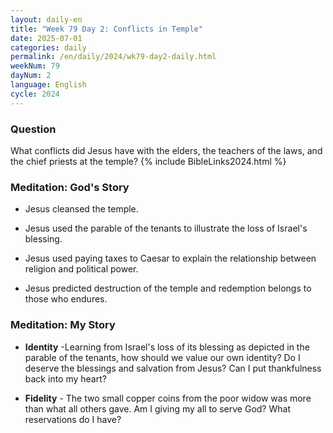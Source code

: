 ```yaml
---
layout: daily-en
title: "Week 79 Day 2: Conflicts in Temple"
date: 2025-07-01
categories: daily
permalink: /en/daily/2024/wk79-day2-daily.html
weekNum: 79
dayNum: 2
language: English
cycle: 2024
---
```


### Question     
What conflicts did Jesus have with the elders, the teachers of the laws, and the chief priests at the temple?
{% include BibleLinks2024.html %}

### Meditation: God's Story   
+ Jesus cleansed the temple. 

+ Jesus used the parable of the tenants to illustrate the loss of Israel's blessing. 

+ Jesus used paying taxes to Caesar to explain the relationship between religion and political power. 

+ Jesus predicted destruction of the temple and redemption belongs to those who endures.  

### Meditation: My Story   
+ **Identity** -Learning from Israel's loss of its blessing as depicted in the parable of the tenants, how should we value our own identity? Do I deserve the blessings and salvation from Jesus? Can I put thankfulness back into my heart? 

+ **Fidelity** - The two small copper coins from the poor widow was more than what all others gave. Am I giving my all to serve God? What reservations do I have? 
